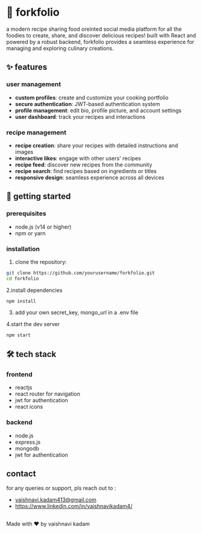 # 🍴 forkfolio

a modern recipe sharing food oreinted social media platform for all the foodies to create, share, and discover delicious recipes!
built with React and powered by a robust backend, forkfolio provides a seamless experience for managing and exploring culinary creations.


## ✨ features

### user management
- **custom profiles**: create and customize your cooking portfolio
- **secure authentication**: JWT-based authentication system
- **profile management**: edit bio, profile picture, and account settings
- **user dashboard**: track your recipes and interactions

### recipe management
- **recipe creation**: share your recipes with detailed instructions and images
- **interactive likes**: engage with other users' recipes
- **recipe feed**: discover new recipes from the community
- **recipe search**: find recipes based on ingredients or titles
- **responsive design**: seamless experience across all devices

## 🚀 getting started

### prerequisites
- node.js (v14 or higher)
- npm or yarn

### installation

1. clone the repository:
```bash
git clone https://github.com/yourusername/forkfolio.git
cd forkfolio
```
2.install dependencies
```
npm install
```

3. add your own secret_key, mongo_url in a .env file

4.start the dev server
```
npm start
```


## 🛠️ tech stack

### frontend

- reactjs
- react router for navigation
- jwt for authentication
- react icons

### backend

- node.js
- express.js
- mongodb
- jwt for authentication


## contact

for any queries or support, pls reach out to : 
- vaishnavi.kadam413@gmail.com
- https://www.linkedin.com/in/vaishnavikadam4/

## 
Made with ❤️ by vaishnavi kadam
